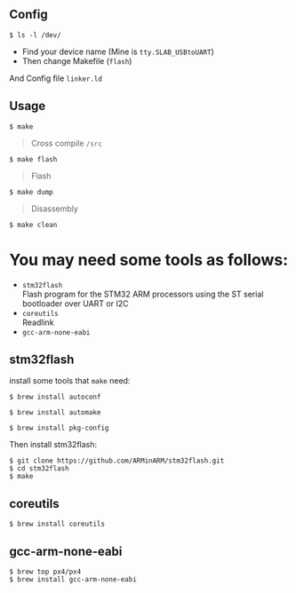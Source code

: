 ## Config
```
$ ls -l /dev/ 
```
* Find your device name (Mine is `tty.SLAB_USBtoUART`)</br>
* Then change Makefile (`flash`)

And Config file `linker.ld`


## Usage
```
$ make
```
> Cross compile `/src`

```
$ make flash
```
> Flash

```
$ make dump
```
> Disassembly 

```
$ make clean
```

# You may need some tools as follows:

* `stm32flash` </br>
Flash program for the STM32 ARM processors using the ST serial bootloader over UART or I2C
* `coreutils` </br>
Readlink
* `gcc-arm-none-eabi`

## stm32flash
install some tools that `make` need:

```
$ brew install autoconf
```

```
$ brew install automake
```

```
$ brew install pkg-config
```

Then install stm32flash:

```
$ git clone https://github.com/ARMinARM/stm32flash.git
$ cd stm32flash
$ make
```

## coreutils
```
$ brew install coreutils
```
## gcc-arm-none-eabi
```
$ brew top px4/px4
$ brew install gcc-arm-none-eabi
```

